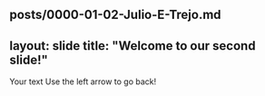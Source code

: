 posts/0000-01-02-Julio-E-Trejo.md
---
layout: slide
title: "Welcome to our second slide!"
---
Your text
Use the left arrow to go back!
